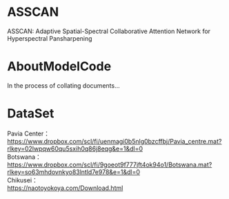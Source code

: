 # ASSCAN
ASSCAN: Adaptive Spatial-Spectral Collaborative Attention Network for Hyperspectral Pansharpening
# AboutModelCode
In the process of collating documents...
# DataSet  
Pavia Center：  
https://www.dropbox.com/scl/fi/uenmagi0b5nlg0bzcffbj/Pavia_centre.mat?rlkey=02lwpqw60qu5sxih0q86j8eqg&e=1&dl=0  
Botswana：  
https://www.dropbox.com/scl/fi/9goeot9f777jft4ok94o1/Botswana.mat?rlkey=so63mhdovnkyo83lntld7e978&e=1&dl=0  
Chikusei：  
https://naotoyokoya.com/Download.html  

